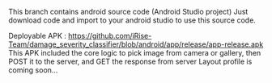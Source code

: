 This branch contains android source code (Android Studio project)
Just download code and import to your android studio to use this source code.

Deployable APK : https://github.com/iRise-Team/damage_severity_classifier/blob/android/app/release/app-release.apk
This APK included the core logic to pick image from camera or gallery, then POST it to the server, and GET the response from server
Layout profile is coming soon...
